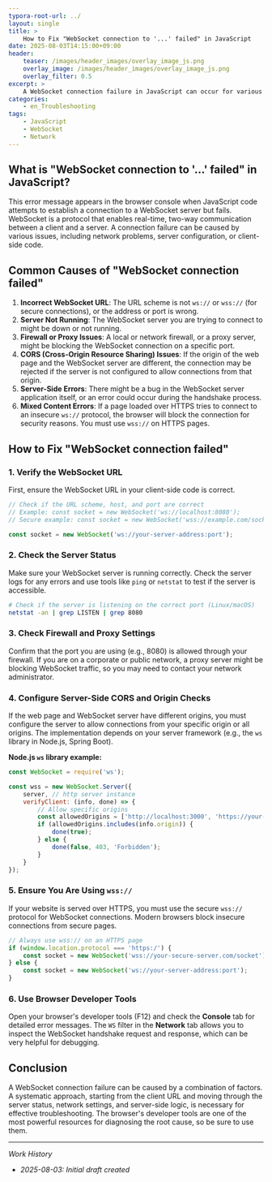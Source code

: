 ```yaml
---
typora-root-url: ../
layout: single
title: >
    How to Fix "WebSocket connection to '...' failed" in JavaScript
date: 2025-08-03T14:15:00+09:00
header:
    teaser: /images/header_images/overlay_image_js.png
    overlay_image: /images/header_images/overlay_image_js.png
    overlay_filter: 0.5
excerpt: >
    A WebSocket connection failure in JavaScript can occur for various reasons. This article explores the common causes of the "WebSocket connection to '...' failed" error and how to resolve it.
categories:
    - en_Troubleshooting
tags:
    - JavaScript
    - WebSocket
    - Network
---
```


## What is "WebSocket connection to '...' failed" in JavaScript?

This error message appears in the browser console when JavaScript code attempts to establish a connection to a WebSocket server but fails. WebSocket is a protocol that enables real-time, two-way communication between a client and a server. A connection failure can be caused by various issues, including network problems, server configuration, or client-side code.

## Common Causes of "WebSocket connection failed"

1.  **Incorrect WebSocket URL**: The URL scheme is not `ws://` or `wss://` (for secure connections), or the address or port is wrong.
2.  **Server Not Running**: The WebSocket server you are trying to connect to might be down or not running.
3.  **Firewall or Proxy Issues**: A local or network firewall, or a proxy server, might be blocking the WebSocket connection on a specific port.
4.  **CORS (Cross-Origin Resource Sharing) Issues**: If the origin of the web page and the WebSocket server are different, the connection may be rejected if the server is not configured to allow connections from that origin.
5.  **Server-Side Errors**: There might be a bug in the WebSocket server application itself, or an error could occur during the handshake process.
6.  **Mixed Content Errors**: If a page loaded over HTTPS tries to connect to an insecure `ws://` protocol, the browser will block the connection for security reasons. You must use `wss://` on HTTPS pages.

## How to Fix "WebSocket connection failed"

### 1. Verify the WebSocket URL

First, ensure the WebSocket URL in your client-side code is correct.

```javascript
// Check if the URL scheme, host, and port are correct
// Example: const socket = new WebSocket('ws://localhost:8080');
// Secure example: const socket = new WebSocket('wss://example.com/socket');

const socket = new WebSocket('ws://your-server-address:port');
```

### 2. Check the Server Status

Make sure your WebSocket server is running correctly. Check the server logs for any errors and use tools like `ping` or `netstat` to test if the server is accessible.

```bash
# Check if the server is listening on the correct port (Linux/macOS)
netstat -an | grep LISTEN | grep 8080
```

### 3. Check Firewall and Proxy Settings

Confirm that the port you are using (e.g., 8080) is allowed through your firewall. If you are on a corporate or public network, a proxy server might be blocking WebSocket traffic, so you may need to contact your network administrator.

### 4. Configure Server-Side CORS and Origin Checks

If the web page and WebSocket server have different origins, you must configure the server to allow connections from your specific origin or all origins. The implementation depends on your server framework (e.g., the `ws` library in Node.js, Spring Boot).

**Node.js `ws` library example:**
```javascript
const WebSocket = require('ws');

const wss = new WebSocket.Server({ 
    server, // http server instance
    verifyClient: (info, done) => {
        // Allow specific origins
        const allowedOrigins = ['http://localhost:3000', 'https://your-frontend.com'];
        if (allowedOrigins.includes(info.origin)) {
            done(true);
        } else {
            done(false, 403, 'Forbidden');
        }
    }
});
```

### 5. Ensure You Are Using `wss://`

If your website is served over HTTPS, you must use the secure `wss://` protocol for WebSocket connections. Modern browsers block insecure connections from secure pages.

```javascript
// Always use wss:// on an HTTPS page
if (window.location.protocol === 'https:/') {
    const socket = new WebSocket('wss://your-secure-server.com/socket');
} else {
    const socket = new WebSocket('ws://your-server-address:port');
}
```

### 6. Use Browser Developer Tools

Open your browser's developer tools (F12) and check the **Console** tab for detailed error messages. The `WS` filter in the **Network** tab allows you to inspect the WebSocket handshake request and response, which can be very helpful for debugging.

## Conclusion

A WebSocket connection failure can be caused by a combination of factors. A systematic approach, starting from the client URL and moving through the server status, network settings, and server-side logic, is necessary for effective troubleshooting. The browser's developer tools are one of the most powerful resources for diagnosing the root cause, so be sure to use them.

---
*Work History*
- *2025-08-03: Initial draft created*
